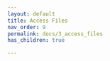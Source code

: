 ```yaml
---
layout: default
title: Access Files
nav_order: 9
permalink: docs/3_access_files
has_children: true

---
```


